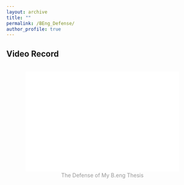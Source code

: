 ```yaml
---
layout: archive
title: ""
permalink: /BEng_Defense/
author_profile: true
---
```




## Video Record

<br/>

<center>
    <div >
    <iframe src="//player.bilibili.com/player.html?aid=570539060&bvid=BV1Hz4y1Y7E6&cid=1114267212&page=1&autoplay=0" scrolling="no" border="0" frameborder="no" framespacing="1" allowfullscreen="false" 
    style="width:80%; aspect-ratio: 1 / 0.65"> </iframe>  
    <div style="color:orange; 
                    display: inline-block;
                    color: #999;
                    padding: 1px;">
            The Defense of My B.eng Thesis
    </div>
    </div>
</center>


